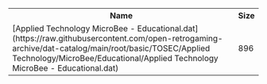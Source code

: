 <table>
<tr><th>Name</th><th>Size</th></tr>
<tr><td>
[Applied Technology MicroBee - Educational.dat](https://raw.githubusercontent.com/open-retrogaming-archive/dat-catalog/main/root/basic/TOSEC/Applied Technology/MicroBee/Educational/Applied Technology MicroBee - Educational.dat)
</td><td>896</td></tr>
</table>
